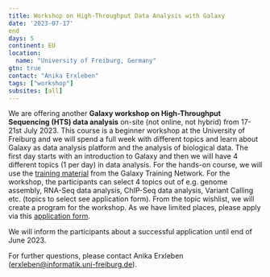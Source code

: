 ```yaml
---
title: Workshop on High-Throughput Data Analysis with Galaxy
date: '2023-07-17'
end
days: 5
continent: EU
location:
  name: "University of Freiburg, Germany"
gtn: true
contact: "Anika Erxleben"
tags: ["workshop"]
subsites: [all]
---
```


We are offering another **Galaxy workshop on High-Throughput Sequencing (HTS) data analysis** on-site (not online, not hybrid) from 17-21st July 2023. This course is a beginner workshop at the University of Freiburg and we will spend a full week with different topics and learn about Galaxy as data analysis platform and the analysis of biological data. 
The first day starts with an introduction to Galaxy and then we will have 4 different topics (1 per day) in data analysis. For the hands-on course, we will use the [training material](https://training.galaxyproject.org) from the Galaxy Training Network.
For the workshop, the participants can select 4 topics out of e.g. genome assembly, RNA-Seq data analysis, ChIP-Seq data analysis, Variant Calling etc. (topics to select see application form). From the topic wishlist, we will create a program for the workshop.
As we have limited places, please apply via this [application form](https://forms.gle/umsFVGFd9cipbVxk6). 

We will inform the participants about a successful application until end of June 2023.

For further questions, please contact Anika Erxleben (erxleben@informatik.uni-freiburg.de).
